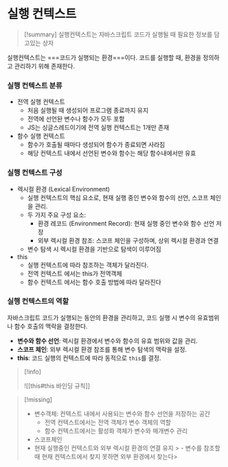 # 실행 컨텍스트
> [!summary]
> 실행컨텍스트는 자바스크립트 코드가 실행될 때 필요한 정보를 담고있는 상자
>

실행컨텍스트는 ===코드가 실행되는 환경===이다. 코드를 실행할 때, 환경을 정의하고 관리하기 위해 존재한다. 

### 실행 컨텍스트 분류

- 전역 실행 컨텍스트
	- 처음 실행될 때 생성되어 프로그램 종료까지 유지
	- 전역에 선언돤 변수나 함수가 모두 포함
	- JS는 싱글스레드이기에 전역 실행 컨텍스트는 1개만 존재
- 함수 실행 컨텍스트
	- 함수가 호출될 때마다 생성되어 함수가 종료되면 사라짐
	- 해당 컨텍스트 내에서 선언된 변수와 함수는 해당 함수내에서만 유효

### 실행 컨텍스트 구성

- 렉시컬 환경 (Lexical Environment)
	- 실행 컨텍스트의 핵심 요소로, 현재 실행 중인 변수와 함수의 선언, 스코프 체인을 관리. 
	- 두 가지 주요 구성 요소: 
		- 환경 레코드 (Environment Record): 현재 실행 중인 변수와 함수 선언 저장
		- 외부 렉시컬 환경 참조: 스코프 체인을 구성하며, 상위 렉시컬 환경과 연결
	- 변수 탐색 시 렉시컬 환경을 기반으로 탐색이 이루어짐
- this
	- 실행 컨텍스트에 따라 참조하는 객체가 달라진다. 
	- 전역 컨텍스트 에서는 this가 전역객체
	- 함수 컨텍스트 에서는 함수 호출 방법에 따라 달라진다



### 실행 컨텍스트의 역할 

자바스크립트 코드가 실행되는 동안의 환경을 관리하고, 코드 실행 시 변수의 유효범위나 함수 호출의 맥락을 결정한다.

- **변수와 함수 선언**: 렉시컬 환경에서 변수와 함수의 유효 범위와 값을 관리. 
- **스코프 체인**: 외부 렉시컬 환경 참조를 통해 변수 탐색의 맥락을 설정. 
- **this**: 코드 실행의 컨텍스트에 따라 동적으로 `this`를 결정.

>[!info]
>
>![[this#this 바인딩 규칙]]



>[!missing]
>- 변수객체: 컨텍스트 내에서 사용되는 변수와 함수 선언을 저장하는 공간 
>	- 전역 컨텍스트에서는 전역 객체가 변수 객체의 역할
>	- 함수 컨텍스트에서는 활성화 객체가 변수와 매개변수 관리
  >- 스코프체인
  >	- 현재 실행중인 컨텍스트와 외부 렉시컬 환경의 연결 유지
	> 	- 변수를 참조할 때 현재 컨텍스트에서 찾지 못하면 외부 환경에서 찾는다>